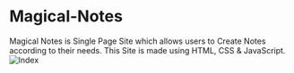 # Magical-Notes
Magical Notes is Single Page Site which allows users to Create Notes according to their needs. This Site is made using HTML, CSS &amp; JavaScript.
![Index](https://user-images.githubusercontent.com/58396970/185226886-7739c4db-1bab-4655-aab5-866b98eaf9b1.png)
